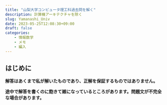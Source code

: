 ```yaml
---
title: "山梨大学コンピュータ理工科過去問を解く"
description: 計算機アーキテクチャを除く
slug: Yamanashi_Univ
date: 2023-05-25T12:08:30+09:00
draft: false
categories:
    - 情報数学
    - メモ
    - 編入
---
```


## はじめに

**解答はあくまで私が解いたものであり、正解を保証するものではありません。**

**途中で解答を書くのに飽きて雑になっているところがあります。問題文が不完全な場合があります。**


